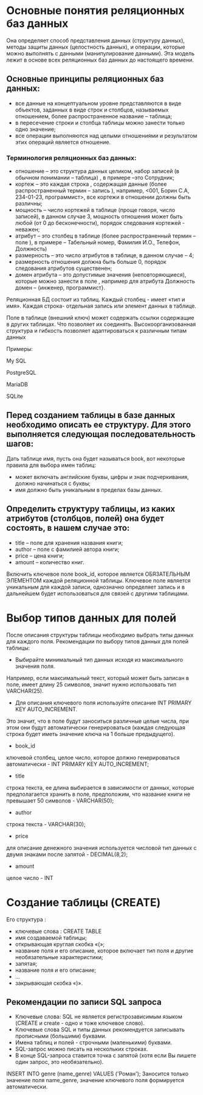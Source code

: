 # Основные понятия реляционных баз данных #
Она определяет способ представления данных (структуру данных), методы защиты данных (целостность данных), и операции, которые можно выполнять с данными (манипулирование данными). Эта модель лежит в основе всех реляционных баз данных до настоящего времени.

## Основные принципы реляционных баз данных: ##
+ все данные на концептуальном уровне представляются в виде объектов, заданных в виде строк и столбцов, называемых отношением, более распространенное название – таблица;
+ в пересечение строки и столбца таблицы можно занести только одно значение;
+ все операции выполняются над целыми отношениями и результатом этих операций является отношение.

### Терминология реляционных баз данных: ###
+ отношение  – это структура данных целиком, набор записей (в обычном понимании – таблица) , в  примере –это Сотрудник;
+ кортеж – это каждая строка , содержащая данные (более распространенный термин – запись ), например, <001, Борин С.А, 234-01-23, программист>, все кортежи в отношении должны быть различны;
+ мощность – число кортежей в таблице (проще говоря, число записей), в данном случае 3, мощность отношения может быть любой (от 0 до бесконечности), порядок следования кортежей - неважен;
+ атрибут – это столбец в таблице (более распространенный термин – поле ), в примере – Табельный номер, Фамилия И.О., Телефон, Должность) 
+ размерность – это число атрибутов в таблице, в данном случае – 4;
+ размерность отношения должна быть больше 0, порядок следования атрибутов существенен;
+ домен атрибута – это допустимые значения (неповторяющиеся), которые можно занести в поле , например для атрибута Должность домен – {инженер, программист}.

Реляционная БД состоит из таблиц. 
Каждый столбец - имеет «тип и имя». Каждая строка- отдельная запись или элемент данных в таблице. 

Поле в таблице (внешний ключ) может содержать ссылки содержащие в других таблицах. Что позволяет их соединять. 
Высокоорганизованная структура и гибкость позволяет адаптироваться к различным типам данных


Примеры:

My SQL

PostgreSQL

MariaDB

SQLite

## Перед созданием таблицы в базе данных необходимо описать ее структуру. Для этого выполняется следующая последовательность шагов: ##
Дать таблице имя, пусть она будет называться book, вот некоторые правила для выбора имен таблиц: 
+ может включать английские буквы, цифры и знак подчеркивания, должно начинаться с буквы; 
+ имя должно быть уникальным в пределах базы данных. 

## Определить структуру таблицы, из каких атрибутов (столбцов, полей) она будет состоять,  в нашем случае это: ##
+ title – поле для хранения названия книги; 
+ author – поле с фамилией автора книги; 
+ priсe – цена книги; 
+ amount – количество книг. 

Включить ключевое поле book_id, которое является ОБЯЗАТЕЛЬНЫМ ЭЛЕМЕНТОМ каждой реляционной таблицы. Ключевое поле является уникальным для каждой записи, однозначно определяет запись и в дальнейшем будет использоваться для связей с другими таблицами. 

# Выбор типов данных для полей #
После описания структуры таблицы необходимо выбрать типы данных для каждого поля.
Рекомендации по выбору типов данных для полей таблицы: 
+ Выбирайте минимальный тип данных исходя из максимального значения поля. 

Например, если максимальный текст, который может быть записан в поле, имеет длину 25 символов, значит нужно использовать тип VARCHAR(25).

+ Для описания ключевого поля используйте описание INT PRIMARY KEY AUTO_INCREMENT.

Это значит, что в поле будут заноситься различные целые числа, при этом они будут автоматически генерироваться (каждая следующая строка будет иметь значение ключа на 1 больше предыдущего). 

+ book_id 

ключевой столбец, целое число, которое должно генерироваться автоматически  - INT PRIMARY KEY AUTO_INCREMENT;

+ title 

строка текста, ее длина выбирается в зависимости от данных, которые предполагается хранить в поле, предположим, что название книги не превышает 50 символов - VARCHAR(50);

+ author 

строка текста - VARCHAR(30);

+ price 

для описание денежного значения используется числовой тип данных с двумя знаками после запятой - DECIMAL(8,2);

+ amount 

целое число - INT

# Создание таблицы (CREATE) #
Его структура :
+ ключевые слова : CREATE TABLE
+ имя создаваемой таблицы;
+ открывающая круглая скобка «(»;
+ название поля и его описание, которое включает тип поля и другие необязательные характеристики;
+ запятая;
+ название поля и его описание;
+ ...
+ закрывающая скобка «)».

## Рекомендации по записи SQL запроса ##
+ Ключевые слова: SQL не является регистрозависимым языком (CREATE и create - одно и тоже ключевое слово). 
+ Ключевые слова SQL и типы данных рекомендуется  записывать прописными (большими) буквами.
+ Имена таблиц и полей - строчными (маленькими) буквами.
+ SQL-запрос можно писать на нескольких строках.
+ В конце SQL-запроса ставится точка с запятой (хотя если Вы пишете один запрос, это необязательно).

INSERT INTO genre (name_genre) VALUES ('Роман');
Заносится только значение поля name_genre, значение ключевого поля формируется автоматически.
